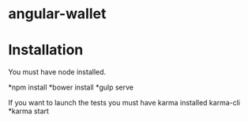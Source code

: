 # angular-wallet

Installation
============

You must have node installed.

*npm install
*bower install
*gulp serve

If you want to launch the tests you must have karma installed karma-cli
*karma start
